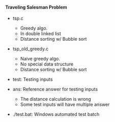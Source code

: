 #### Traveling Salesman Problem

* tsp.c
    - Greedy algo.
    - In double linked list
    - Distance sorting w/ Bubble sort

* tsp_old_greedy.c
    - Naive greedy algo.
    - No special data structure
    - Distance sorting w/ Bubble sort

* test: Testing inputs
* ans: Reference answer for testing inputs
    - The distance calculation is wrong
    - Some test inputs will have multiple answer
* ./test.bat: Windows automated test batch

